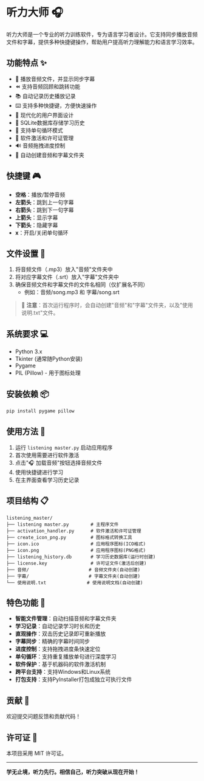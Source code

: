 # 听力大师 🎧

听力大师是一个专业的听力训练软件，专为语言学习者设计。它支持同步播放音频文件和字幕，提供多种快捷键操作，帮助用户提高听力理解能力和语言学习效率。

## 功能特点 ✨

- 🎵 播放音频文件，并显示同步字幕
- ⏪ 支持音频回顾和跳转功能  
- 📚 自动记录历史播放记录
- ⌨️ 支持多种快捷键，方便快速操作
- 🎨 现代化的用户界面设计
- 💾 SQLite数据库存储学习历史
- 🔄 支持单句循环模式
- 🔐 软件激活和许可证管理
- 🔊 音频拖拽进度控制
- 📝 自动创建音频和字幕文件夹

## 快捷键 🎮

- **空格**：播放/暂停音频
- **左箭头**：跳到上一句字幕
- **右箭头**：跳到下一句字幕
- **上箭头**：显示字幕
- **下箭头**：隐藏字幕
- **x**：开启/关闭单句循环

## 文件设置 📁

1. 将音频文件（.mp3）放入"音频"文件夹中
2. 将对应字幕文件（.srt）放入"字幕"文件夹中
3. 确保音频文件和字幕文件的文件名相同（仅扩展名不同）
   - 例如：音频/song.mp3 和 字幕/song.srt

> 📌 **注意**：首次运行程序时，会自动创建"音频"和"字幕"文件夹，以及"使用说明.txt"文件。

## 系统要求 💻

- Python 3.x
- Tkinter (通常随Python安装)
- Pygame
- PIL (Pillow) - 用于图标处理

## 安装依赖 📦

```bash
pip install pygame pillow
```

## 使用方法 🚀

1. 运行 `listening master.py` 启动应用程序
2. 首次使用需要进行软件激活
3. 点击"🎧 加载音频"按钮选择音频文件
4. 使用快捷键进行学习
5. 在主界面查看学习历史记录

## 项目结构 📋

```
listening_master/
├── listening master.py        # 主程序文件
├── activation_handler.py      # 软件激活和许可证管理
├── create_icon_png.py         # 图标格式转换工具
├── icon.ico                   # 应用程序图标(ICO格式)
├── icon.png                   # 应用程序图标(PNG格式)
├── listening_history.db       # 学习历史数据库(运行时创建)
├── license.key                # 许可证文件(激活后创建)
├── 音频/                      # 音频文件夹(自动创建)
├── 字幕/                      # 字幕文件夹(自动创建)
└── 使用说明.txt               # 使用说明文档(自动创建)
```

## 特色功能 🌟

- **智能文件管理**：自动扫描音频和字幕文件夹
- **学习记录**：自动记录学习时长和历史
- **直观操作**：双击历史记录即可重新播放
- **字幕同步**：精确的字幕时间同步
- **进度控制**：支持拖拽进度条快速定位
- **单句循环**：支持重复播放单句进行深度学习
- **软件保护**：基于机器码的软件激活机制
- **跨平台支持**：支持Windows和Linux系统
- **打包支持**：支持PyInstaller打包成独立可执行文件

## 贡献 🤝

欢迎提交问题反馈和贡献代码！

## 许可证 📄

本项目采用 MIT 许可证。

---

**学无止境，听力先行。相信自己，听力突破从现在开始！**
